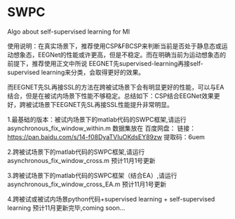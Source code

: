 # SWPC
Algo about self-supervised learning for MI

使用说明：在真实场景下，推荐使用CSP&FBCSP来判断当前是否处于静息态或运动想象态，EEGNet的性能或许更高，但是不稳定。而在明确当前为运动想象态的前提下，推荐使用正文中所说 EEGNET先supervised-learning再接self-supervised learning来分类，会取得更好的效果。

而EEGNET先SL再接SSL的方法在跨被试场景下会有明显更好的性能，可以与EA结合，但是在被试内场景下性能不够稳定。总结如下：CSP结合EEGNet效果更好，跨被试场景下EEGNET先SL再接SSL性能提升非常明显。

1.最基础的版本：被试内场景下的matlab代码的SWPC框架,请运行 asynchronous_fix_window_within.m  数据集放在 百度网盘： 链接：https://pan.baidu.com/s/14-f08DyaTVIuOKdsEY89zw 提取码：6uem

2.跨被试场景下的matlab代码的SWPC框架,请运行 asynchronous_fix_window_cross.m 预计11月1号更新

3.跨被试场景下的matlab代码的SWPC框架（结合EA）,请运行 asynchronous_fix_window_cross_EA.m 预计11月1号更新

4.跨被试或被试内场景python代码+supervised learning + self-supervised learning 预计11月更新完毕,coming soon...

